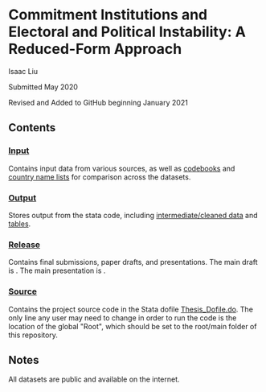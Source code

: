 # Commitment Institutions and Electoral and Political Instability: A Reduced-Form Approach

Isaac Liu

Submitted May 2020

Revised and Added to GitHub beginning January 2021

## Contents

### [Input](Input)

Contains input data from various sources, as well as [codebooks](Input/Codebooks) and [country name lists](Input/Country_Name_Lists) for comparison across the datasets.

### [Output]()

Stores output from the stata code, including [intermediate/cleaned data](Output/Intermediate_Data) and [tables](Output/Tables).

### [Release](Release)

Contains final submissions, paper drafts, and presentations. The main draft is . The main presentation is .

### [Source](Source)

Contains the project source code in the Stata dofile [Thesis_Dofile.do](Source/Thesis_Dofile.do). The only line any user may need to change in order to run the code is the location of the global "Root", which should be set to the root/main folder of this repository.

## Notes

All datasets are public and available on the internet.
